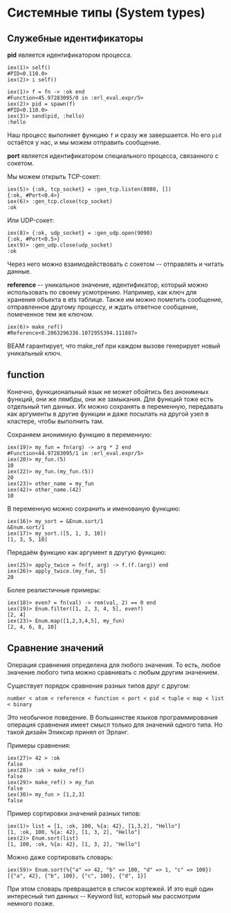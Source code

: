 # Системные типы (System types)

## Служебные идентификаторы

**pid** является идентификатором процесса.

```
iex(1)> self()
#PID<0.110.0>
iex(2)> i self()
```

```
iex(1)> f = fn -> :ok end
#Function<45.97283095/0 in :erl_eval.expr/5>
iex(2)> pid = spawn(f)
#PID<0.110.0>
iex(3)> send(pid, :hello)
:hello
```

Наш процесс выполняет функцию `f` и сразу же завершается. Но его `pid` остаётся у нас, и мы можем отправить сообщение.


**port** является идентификатором специального процесса, связанного с сокетом.

Мы можем открыть TCP-сокет:
```
iex(5)> {:ok, tcp_socket} = :gen_tcp.listen(8080, [])
{:ok, #Port<0.4>}
iex(6)> :gen_tcp.close(tcp_socket)
:ok
```

Или UDP-сокет:
```
iex(8)> {:ok, udp_socket} = :gen_udp.open(9090)
{:ok, #Port<0.5>}
iex(9)> :gen_udp.close(udp_socket)
:ok
```

Через него можно взаимодействовать с сокетом -- отправлять и читать данные.


**reference** -- уникальное значение, идентификатор, который можно использовать по своему усмотрению. Например, как ключ для хранения объекта в ets таблице. Также им можно пометить сообщение, отправленное другому процессу, и ждать ответное сообщение, помеченное тем же ключом.

```
iex(6)> make_ref()
#Reference<0.2063296336.1072955394.111887>
```

BEAM гарантирует, что make_ref при каждом вызове генерирует новый уникальный ключ.


## function

Конечно, функциональный язык не может обойтись без анонимных функций, они же лямбды, они же замыкания. Для функций тоже есть отдельный тип данных. Их можно сохранять в переменную, передавать как аргументы в другие функции и даже посылать на другой узел в кластере, чтобы выполнить там.

Сохраняем анонимную функцию в переменную:
```
iex(19)> my_fun = fn(arg) -> arg * 2 end
#Function<44.97283095/1 in :erl_eval.expr/5>
iex(20)> my_fun.(5)
10
iex(22)> my_fun.(my_fun.(5))
20
iex(23)> other_name = my_fun
iex(42)> other_name.(42)
10
```

В переменную можно сохранить и именованую функцию:
```
iex(16)> my_sort = &Enum.sort/1
&Enum.sort/1
iex(17)> my_sort.([5, 1, 3, 10])
[1, 3, 5, 10]
```

Передаём функцию как аргумент в другую функцию:
```
iex(25)> apply_twice = fn(f, arg) -> f.(f.(arg)) end
iex(26)> apply_twice.(my_fun, 5)
20
```

Более реалистичные примеры:
```
iex(18)> even? = fn(val) -> rem(val, 2) == 0 end
iex(19)> Enum.filter([1, 2, 3, 4, 5], even?)
[2, 4]
iex(23)> Enum.map([1,2,3,4,5], my_fun)
[2, 4, 6, 8, 10]
```


## Сравнение значений

Операция сравнения определена для любого значения. То есть, любое значение любого типа можно сравнивать с любым другим значением.

Cуществует порядок сравнения разных типов друг с другом:
```
number < atom < reference < function < port < pid < tuple < map < list < binary
```

Это необычное поведение. В большинстве языков программирования операция сравнения имеет смысл только для значений одного типа. Но такой дизайн Эликсир принял от Эрланг.

Примеры сравнения:
```
iex(27)> 42 > :ok
false
iex(28)> :ok > make_ref()
false
iex(29)> make_ref() > my_fun
false
iex(30)> my_fun > [1,2,3]
false
```

Пример сортировки значений разных типов:
```
iex(1)> list = [1, :ok, 100, %{a: 42}, [1,3,2], "Hello"]
[1, :ok, 100, %{a: 42}, [1, 3, 2], "Hello"]
iex(2)> Enum.sort(list)
[1, 100, :ok, %{a: 42}, [1, 3, 2], "Hello"]
```

Можно даже сортировать словарь:
```
iex(59)> Enum.sort(%{"a" => 42, "b" => 100, "d" => 1, "c" => 100})
[{"a", 42}, {"b", 100}, {"c", 100}, {"d", 1}]
```

При этом словарь превращается в список кортежей. И это ещё один интересный тип данных -- Keyword list, который мы рассмотрим немного позже.

